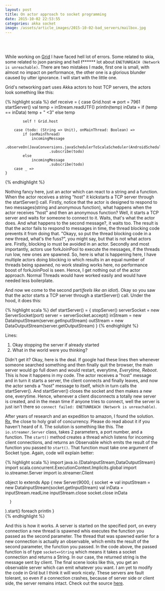 ```yaml
---
layout: post
title: On actor approach to socket programming
date: 2015-10-02 22:53:55
categories: akka socket
image: /assets/article_images/2015-10-02-bad_servers/mailbox.jpg
---
```


</br>
</br>

While working on [Grid](http://amethystlabs.org/grid) I have faced hell lot of errors.
Some related to skia, some related to json parsing and hell f****** lot about
`ENETUNREACH (Network is unreachable)`. There are two mistakes I made, first one is small,
with almost no impact on performance, the other one is a glorious blunder caused
by utter ignorance. I will start with the little one.

Grid's networking part uses Akka actors to host TCP servers, the actors look something
like this:

{% highlight scala %}
def receive = {
		case Grid.host =>
			port = 7961
			startServer()
			val temp = inStream.readUTF()
			println(temp)
			inData =
					if (temp == inData)
						temp + " <3"
					else
						temp

			self ! Grid.host

		case (todo: (String => Unit), onMainThread: Boolean) =>
			if (onMainThread)
				incomingMessage
						.observeOn(JavaConversions.javaSchedulerToScalaScheduler(AndroidSchedulers.mainThread()))
						.subscribe(todo)
			else
				incomingMessage
						.subscribe(todo)
		case _ =>
	}
{% endhighlight %}

Nothing fancy here, just an actor which can react to a string and a function. When
the actor receives a string "host" it kickstarts a TCP server through the startServer() call.
Firstly, notice that the actor is designed
to respond to two messages(string and anonymous function), what happens when the actor receives
"host" and then an anonymous function? Well, it starts a TCP server and waits for someone to connect to it.
Waits, that's what the actor does. And what happens to the second message?, it waits too. The result is
that the actor fails to respond to messages in time, the thread blocking code prevents it from doing that.
"Okayy, so put the thread blocking code in a new thread, what's the fuss?", you might say, but that is
not what actors are. Firstly, blocking io must be avoided in an actor. Secondly and most
importantly, actors use forkJoinPool to execute the messages, if the threads run low, new ones are spawned.
So, here is what is happening here, I have multiple actors doing blocking io which results in
an equal number of threads being spawned, no work stealing works here, no performance boost of forkJoinPool
is seen. Hence, I get nothing out of the actor approach. Normal Threads would have worked easily and would
have needed less boilerplate.

And now we come to the second part(_feels like an idiot_). Okay so you saw that the actor starts a TCP server
through a startServer() call. Under the hood, it does this:

{% highlight scala %}
def startServer() = {
		stopServer()
		serverSocket = new ServerSocket(port)
		server = serverSocket.accept()
		inStream = new DataInputStream(server.getInputStream)
		outStream = new DataOutputStream(server.getOutputStream)
	}
{% endhighlight %}

Lines:

1. Okay stopping the server if already started
2. What in the world were you thinking?

Didn't get it? Okay, here is the deal. If google had these lines then whenever someone
searched something and then finally quit the browser, the main server would go full down
and would restart, everytime, *Everytime, Reboot*. This is how it happens in my code.
The actor receives a "host" message and in turn it starts a server, the client connects and
finally leaves, and now the actor sends a "host" message to itself, which in turn calls the startServer().
And startServer() closes the socket and then makes a new one, everytime. Hence, whenever a client disconnects
a totally new server is created, and in the mean time if anyone tries to connect, well the server is just isn't
there so `connect failed: ENETUNREACH (Network is unreachable)`.

After years of research and an expedition to amazon, I found the solution. [Rx](http://reactivex.io/), the close to holy
grail of concurrency. Please do read about it if you haven't heard of it. The solution is something like this.
The `io.streamer.Server` class, takes 2 parameters, a port number, and a function. The `start()` method creates a thread which listens for incoming client connections, and returns an Observable which emits the result of the function you passed to `start()`. That function must take one argument of Socket type. Again, code will explain better:

{% highlight scala %}
import java.io.{DataInputStream,DataOutputStream}
import scala.concurrent.ExecutionContext.Implicits.global
import io.streamer.Server
import io.streamer.Client

object Io extends App {
  new Server(9000, {
      socket =>
        val inputStream = new DataInputStream(socket.getInputStream)
        val inData = inputStream.readLine
        inputStream.close
        socket.close
        inData

      }
  ).start() foreach println
}  
{% endhighlight %}

And this is how it works. A server is started on the specified port, on every connection
a new thread is spawned whis executes the function you passed as the second parameter.
The thread that was spawned earlier for a new connection is actually an observable, which
emits the result of the second parameter, the function you passed. In the code above, the passed function
is of type `socket=>String` which means it takes a socket connection and returns a String.
In our case, the returned string is the message sent by client. The final scene looks like this,
you get an observable server which can emit whatever you want. I am yet to modify the code in Grid
but I think it will work nicely. These servers are fault tolerant, so even if a connection crashes, because of server side or client side, the server remains intact.
Check out the source [here](https://github.com/iostreamer-X/io).
